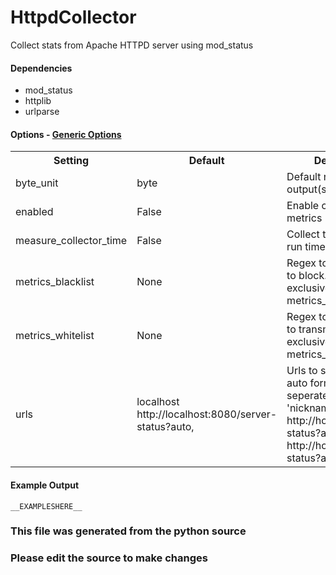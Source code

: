 HttpdCollector
=====

Collect stats from Apache HTTPD server using mod_status

#### Dependencies

 * mod_status
 * httplib
 * urlparse


#### Options - [Generic Options](Configuration)

<table><tr><th>Setting</th><th>Default</th><th>Description</th><th>Type</th></tr>
<tr><td>byte_unit</td><td>byte</td><td>Default numeric output(s)</td><td>str</td></tr>
<tr><td>enabled</td><td>False</td><td>Enable collecting these metrics</td><td>bool</td></tr>
<tr><td>measure_collector_time</td><td>False</td><td>Collect the collector run time in ms</td><td>bool</td></tr>
<tr><td>metrics_blacklist</td><td>None</td><td>Regex to match metrics to block. Mutually exclusive with metrics_whitelist</td><td>NoneType</td></tr>
<tr><td>metrics_whitelist</td><td>None</td><td>Regex to match metrics to transmit. Mutually exclusive with metrics_blacklist</td><td>NoneType</td></tr>
<tr><td>urls</td><td>localhost http://localhost:8080/server-status?auto,</td><td>Urls to server-status in auto format, comma seperated, Format 'nickname http://host:port/server-status?auto, , nickname http://host:port/server-status?auto, etc'</td><td>list</td></tr>
</table>

#### Example Output

```
__EXAMPLESHERE__
```

### This file was generated from the python source
### Please edit the source to make changes

